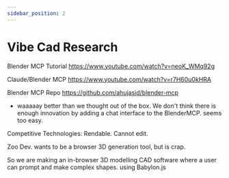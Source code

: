 ```yaml
---
sidebar_position: 2
---
```


# Vibe Cad Research


Blender MCP Tutorial https://www.youtube.com/watch?v=neoK_WMq92g 

Claude/Blender MCP https://www.youtube.com/watch?v=r7H60u0kHRA

Blender MCP Repo https://github.com/ahujasid/blender-mcp
- waaaaay better than we thought out of the box. We don't think there is enough innovation by adding a chat interface to the BlenderMCP. seems too easy. 

Competitive Technologies: Rendable. Cannot edit. 

Zoo Dev. wants to be a browser 3D generation tool, but is crap. 

So we are making an in-browser 3D modelling CAD software where a user can prompt and make complex shapes. using Babylon.js



